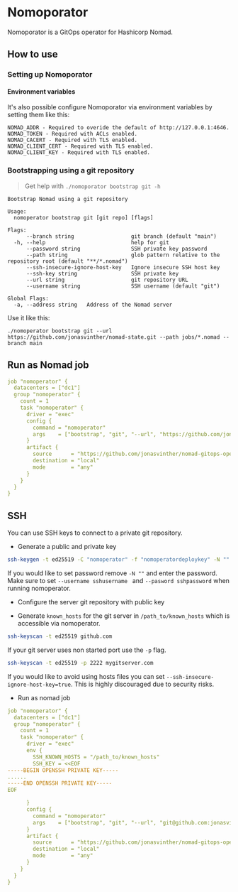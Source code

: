 # Nomoporator
Nomoporator is a GitOps operator for Hashicorp Nomad.

## How to use

### Setting up Nomoporator

#### Environment variables
It's also possible configure Nomoporator via environment variables by setting them like this:
```
NOMAD_ADDR - Required to overide the default of http://127.0.0.1:4646.
NOMAD_TOKEN - Required with ACLs enabled.
NOMAD_CACERT - Required with TLS enabled.
NOMAD_CLIENT_CERT - Required with TLS enabled.
NOMAD_CLIENT_KEY - Required with TLS enabled.
```

### Bootstrapping using a git repository

> Get help with `./nomoporator bootstrap git -h`

```
Bootstrap Nomad using a git repository

Usage:
  nomoperator bootstrap git [git repo] [flags]

Flags:
      --branch string                  git branch (default "main")
  -h, --help                           help for git
      --password string                SSH private key password
      --path string                    glob pattern relative to the repository root (default "**/*.nomad")
      --ssh-insecure-ignore-host-key   Ignore insecure SSH host key
      --ssh-key string                 SSH private key
      --url string                     git repository URL
      --username string                SSH username (default "git")

Global Flags:
  -a, --address string   Address of the Nomad server
```

Use it like this:
```
./nomoperator bootstrap git --url https://github.com/jonasvinther/nomad-state.git --path jobs/*.nomad --branch main
```

## Run as Nomad job
```yaml
job "nomoperator" {
  datacenters = ["dc1"]
  group "nomoperator" {
    count = 1
    task "nomoperator" {
      driver = "exec"
      config {
        command = "nomoperator"
        args    = ["bootstrap", "git", "--url", "https://github.com/jonasvinther/nomad-state.git", "--branch", "main", "--path", "jobs/*.nomad"]
      }
      artifact {
        source      = "https://github.com/jonasvinther/nomad-gitops-operator/releases/download/v0.0.2/nomad-gitops-operator_0.0.2_linux_amd64.tar.gz"
        destination = "local"
        mode        = "any"
      }
    }
  }
}
```

## SSH

You can use SSH keys to connect to a private git repository.

* Generate a public and private key

```bash
ssh-keygen -t ed25519 -C "nomoperator" -f "nomoperatordeploykey" -N ""
```

If you would like to set password remove `-N ""` and enter the password. Make sure to set `--username sshusername ` and `--pasword sshpassword` when running nomoperator.

* Configure the server git repository with public key

* Generate `known_hosts` for the git server in `/path_to/known_hosts` which is accessible via nomoperator.

```bash
ssh-keyscan -t ed25519 github.com
```

If your git server uses non started port use the `-p` flag.

```bash
ssh-keyscan -t ed25519 -p 2222 mygitserver.com
```

If you would like to avoid using hosts files you can set `--ssh-insecure-ignore-host-key=true`. This is highly discouraged due to security risks.

* Run as nomad job

```yaml
job "nomoperator" {
  datacenters = ["dc1"]
  group "nomoperator" {
    count = 1
    task "nomoperator" {
      driver = "exec"
      env {
        SSH_KNOWN_HOSTS = "/path_to/known_hosts"
        SSH_KEY = <<EOF
-----BEGIN OPENSSH PRIVATE KEY-----
......
-----END OPENSSH PRIVATE KEY-----
EOF

      }
      config {
        command = "nomoperator"
        args    = ["bootstrap", "git", "--url", "git@github.com:jonasvinther/nomad-state.git", "--branch", "main", "--path", "/prod-env", "--username", "git", "--password", "", "--ssh-key", "$SSH_KEY"]
      }
      artifact {
        source      = "https://github.com/jonasvinther/nomad-gitops-operator/releases/download/v0.0.2/nomad-gitops-operator_0.0.2_linux_amd64.tar.gz"
        destination = "local"
        mode        = "any"
      }
    }
  }
}
```
